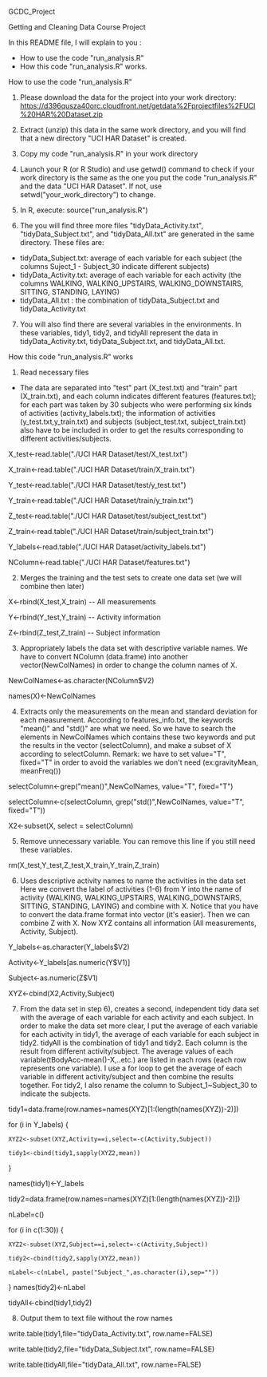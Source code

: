 GCDC_Project

Getting and Cleaning Data Course Project

In this README file, I will explain to you :
- How to use the code "run_analysis.R"
- How this code "run_analysis.R" works.


How to use the code "run_analysis.R"

1. Please download the data for the project into your work directory:
https://d396qusza40orc.cloudfront.net/getdata%2Fprojectfiles%2FUCI%20HAR%20Dataset.zip

2. Extract (unzip) this data in the same work directory, and you will find that a new directory "UCI HAR Dataset" is created.

3. Copy my code "run_analysis.R" in your work directory

4. Launch your R (or R Studio) and use getwd() command to check if your work directory is the same as the one you put the code "run_analysis.R" and the data "UCI HAR Dataset". If not, use setwd("your_work_directory") to change.

5. In R, execute:
   source("run_analysis.R")

6. The you will find three more files "tidyData_Activity.txt", "tidyData_Subject.txt", and "tidyData_All.txt" are generated in the same directory. These files are:
- tidyData_Subject.txt: average of each variable for each subject (the columns Suject_1 - Subject_30 indicate different subjects)
- tidyData_Activity.txt: average of each variable for each activity (the columns WALKING, WALKING_UPSTAIRS, WALKING_DOWNSTAIRS, SITTING, STANDING, LAYING)
- tidyData_All.txt : the combination of tidyData_Subject.txt and tidyData_Activity.txt

7. You will also find there are several variables in the environments. In these variables, tidy1, tidy2, and tidyAll represent the data in tidyData_Activity.txt, tidyData_Subject.txt, and tidyData_All.txt.


How this code "run_analysis.R" works

1) Read necessary files
- The data are separated into "test" part (X_test.txt) and "train" part (X_train.txt), and each column indicates different features (features.txt); for each part was taken by 30 subjects who were performing six kinds of activities (activity_labels.txt); the information of activities (y_test.txt,y_train.txt) and subjects (subject_test.txt, subject_train.txt) also have to be included in order to get the results corresponding to different activities/subjects.

X_test<-read.table("./UCI HAR Dataset/test/X_test.txt")

X_train<-read.table("./UCI HAR Dataset/train/X_train.txt")

Y_test<-read.table("./UCI HAR Dataset/test/y_test.txt")

Y_train<-read.table("./UCI HAR Dataset/train/y_train.txt")

Z_test<-read.table("./UCI HAR Dataset/test/subject_test.txt")

Z_train<-read.table("./UCI HAR Dataset/train/subject_train.txt")

Y_labels<-read.table("./UCI HAR Dataset/activity_labels.txt")

NColumn<-read.table("./UCI HAR Dataset/features.txt")


2) Merges the training and the test sets to create one data set (we will combine then later)

X<-rbind(X_test,X_train) -- All measurements

Y<-rbind(Y_test,Y_train) -- Activity information

Z<-rbind(Z_test,Z_train) -- Subject information


3) Appropriately labels the data set with descriptive variable names.
We have to convert NColumn (data.frame) into another vector(NewColNames) in order to change the column names of X.

NewColNames<-as.character(NColumn$V2)

names(X)<-NewColNames


4) Extracts only the measurements on the mean and standard deviation for each measurement. 
According to features_info.txt, the keywords "mean()" and "std()" are what we need.
So we have to search the elements in NewColNames which contains these two keywords and put the results in the vector (selectColumn), and make a subset of X according to selectColumn.
Remark: we have to set value="T", fixed="T" in order to avoid the variables we don't need (ex:gravityMean, meanFreq())

selectColumn<-grep("mean()",NewColNames, value="T", fixed="T")

selectColumn<-c(selectColumn, grep("std()",NewColNames, value="T", fixed="T"))

X2<-subset(X, select = selectColumn)


5) Remove unnecessary variable. You can remove this line if you still need these variables.

rm(X_test,Y_test,Z_test,X_train,Y_train,Z_train)


6) Uses descriptive activity names to name the activities in the data set
Here we convert the label of activities (1-6) from Y into the name of activity (WALKING, WALKING_UPSTAIRS, WALKING_DOWNSTAIRS, SITTING, STANDING, LAYING) and combine with X.
Notice that you have to convert the data.frame format into vector (it's easier).
Then we can combine Z with X. 
Now XYZ contains all information (All measurements, Activity, Subject).

Y_labels<-as.character(Y_labels$V2)

Activity<-Y_labels[as.numeric(Y$V1)]

Subject<-as.numeric(Z$V1)

XYZ<-cbind(X2,Activity,Subject)


7) From the data set in step 6), creates a second, independent tidy data set with the average of each variable for each activity and each subject.
In order to make the data set more clear, I put the average of each variable for each activity in tidy1, the average of each variable for each subject in tidy2.
tidyAll is the combination of tidy1 and tidy2.
Each column is the result from different activity/subject.
The average values of each variable(tBodyAcc-mean()-X,..etc.) are listed in each rows (each row represents one variable).
I use a for loop to get the average of each variable in different activity/subject and then combine the results together.
For tidy2, I also rename the column to Subject_1~Subject_30 to indicate the subjects.

tidy1=data.frame(row.names=names(XYZ)[1:(length(names(XYZ))-2)])

for (i in Y_labels) {

    XYZ2<-subset(XYZ,Activity==i,select=-c(Activity,Subject))
    
    tidy1<-cbind(tidy1,sapply(XYZ2,mean))
    
}

names(tidy1)<-Y_labels

tidy2=data.frame(row.names=names(XYZ)[1:(length(names(XYZ))-2)])

nLabel=c()

for (i in c(1:30)) {

    XYZ2<-subset(XYZ,Subject==i,select=-c(Activity,Subject))
    
    tidy2<-cbind(tidy2,sapply(XYZ2,mean))
    
    nLabel<-c(nLabel, paste("Subject_",as.character(i),sep=""))
}
names(tidy2)<-nLabel

tidyAll<-cbind(tidy1,tidy2)


8) Output them to text file without the row names

write.table(tidy1,file="tidyData_Activity.txt", row.name=FALSE)

write.table(tidy2,file="tidyData_Subject.txt", row.name=FALSE)

write.table(tidyAll,file="tidyData_All.txt", row.name=FALSE)
